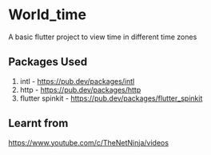 # World_time

A basic flutter project to view time in different time zones

## Packages Used

1. intl - https://pub.dev/packages/intl
2. http - https://pub.dev/packages/http
3. flutter spinkit - https://pub.dev/packages/flutter_spinkit

## Learnt from 

https://www.youtube.com/c/TheNetNinja/videos
